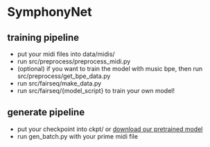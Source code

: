 # SymphonyNet
## training pipeline
- put your midi files into data/midis/
- run src/preprocess/preprocess_midi.py
- (optional) if you want to train the model with music bpe, then run src/preprocess/get_bpe_data.py
- run src/fairseq/make_data.py
- run src/fairseq/{model_script} to train your own model!
## generate pipeline
- put your checkpoint into ckpt/ or [download our pretrained model](https://drive.google.com/file/d/1xpkj_qN4MdLRkBdCXmfGjuWWjnTN1Og0/view?usp=sharing)
- run gen_batch.py with your prime midi file
